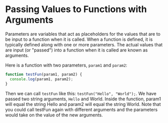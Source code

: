 # Passing Values to Functions with Arguments
Parameters are variables that act as placeholders for the values that are to be input to a function when it is called. When a function is defined, it is typically defined along with one or more parameters. The actual values that are input (or "passed") into a function when it is called are known as arguments.

Here is a function with two parameters, ```param1``` and ```param2```:
```javascript
function testFun(param1, param2) {
  console.log(param1, param2);
}
```
Then we can call ```testFun``` like this: ```testFun("Hello", "World");```. We have passed two string arguments, ```Hello``` and World. Inside the function, param1 will equal the string Hello and param2 will equal the string World. Note that you could call testFun again with different arguments and the parameters would take on the value of the new arguments.
